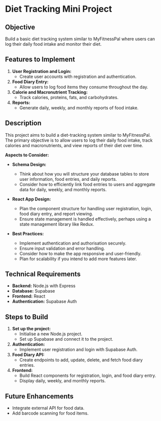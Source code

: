 # Diet Tracking Mini Project

## Objective
Build a basic diet tracking system similar to MyFitnessPal where users can log their daily food intake and monitor their diet.

## Features to Implement
1. **User Registration and Login:**
   - Create user accounts with registration and authentication.
2. **Food Diary Entry:**
   - Allow users to log food items they consume throughout the day.
3. **Calorie and Macronutrient Tracking:**
   - Track calories, proteins, fats, and carbohydrates.
4. **Reports:**
   - Generate daily, weekly, and monthly reports of food intake.

## Description
This project aims to build a diet-tracking system similar to MyFitnessPal. The primary objective is to allow users to log their daily food intake, track calories and macronutrients, and view reports of their diet over time.

**Aspects to Consider:**

- **Schema Design:**
  - Think about how you will structure your database tables to store user information, food entries, and daily reports.
  - Consider how to efficiently link food entries to users and aggregate data for daily, weekly, and monthly reports.

- **React App Design:**
  - Plan the component structure for handling user registration, login, food diary entry, and report viewing.
  - Ensure state management is handled effectively, perhaps using a state management library like Redux.

- **Best Practices:**
  - Implement authentication and authorisation securely.
  - Ensure input validation and error handling.
  - Consider how to make the app responsive and user-friendly.
  - Plan for scalability if you intend to add more features later.

## Technical Requirements
- **Backend:** Node.js with Express
- **Database:** Supabase
- **Frontend:** React
- **Authentication:** Supabase Auth

## Steps to Build
1. **Set up the project:**
   - Initialise a new Node.js project.
   - Set up Supabase and connect it to the project.
2. **Authentication:**
   - Implement user registration and login with Supabase Auth.
3. **Food Diary API:**
   - Create endpoints to add, update, delete, and fetch food diary entries.
4. **Frontend:**
   - Build React components for registration, login, and food diary entry.
   - Display daily, weekly, and monthly reports.

## Future Enhancements
- Integrate external API for food data.
- Add barcode scanning for food items.
